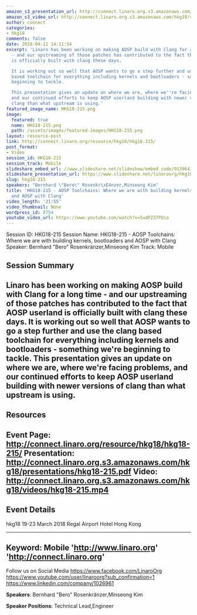 ```yaml
---
amazon_s3_presentation_url: http://connect.linaro.org.s3.amazonaws.com/hkg18/presentations/hkg18-215.pdf
amazon_s3_video_url: http://connect.linaro.org.s3.amazonaws.com/hkg18/videos/hkg18-215.mp4
author: connect
categories:
- hkg18
comments: false
date: 2018-04-11 14:11:54
excerpt: 'Linaro has been working on making AOSP build with Clang for a long time
  - and our upstreaming of those patches has contributed to the fact that AOSP userland
  is officially built with clang these days.

  It is working out so well that AOSP wants to go a step further and use the clang
  based toolchain for everything including kernels and bootloaders - something we''re
  beginning to tackle.

  This presentation gives an update on where we are, where we''re facing problems,
  and our continued efforts to keep AOSP userland building with newer versions of
  clang than what upstream is using.'
featured_image_name: HKG18-215.png
image:
  featured: true
  name: HKG18-215.png
  path: /assets/images/featured-images/HKG18-215.png
layout: resource-post
link: http://connect.linaro.org/resource/hkg18/hkg18-215/
post_format:
- Video
session_id: HKG18-215
session_track: Mobile
slideshare_embed_url: //www.slideshare.net/slideshow/embed_code/91396433
slideshare_presentation_url: https://www.slideshare.net/linaroorg/hkg18215-aosp-toolchains-where-we-are-with-building-kernels-bootloaders-and-aosp-with-clang
slug: hkg18-215
speakers: "Bernhard \"Bero\" Rosenkr\xE4nzer,Minseong Kim"
title: 'HKG18-215 - AOSP Toolchains: Where we are with building kernels, bootloaders
  and AOSP with Clang'
video_length: '21:55'
video_thumbnail: None
wordpress_id: 8754
youtube_video_url: https://www.youtube.com/watch?v=5udPZ37PDio
---
```


Session ID: HKG18-215
Session Name: HKG18-215 - AOSP Toolchains: Where we are with building kernels, bootloaders and AOSP with Clang
Speaker: Bernhard "Bero" Rosenkränzer,Minseong Kim
Track: Mobile


## Session Summary
Linaro has been working on making AOSP build with Clang for a long time - and our upstreaming of those patches has contributed to the fact that AOSP userland is officially built with clang these days.
It is working out so well that AOSP wants to go a step further and use the clang based toolchain for everything including kernels and bootloaders - something we're beginning to tackle.
This presentation gives an update on where we are, where we're facing problems, and our continued efforts to keep AOSP userland building with newer versions of clang than what upstream is using.
---------------------------------------------------
## Resources
Event Page: http://connect.linaro.org/resource/hkg18/hkg18-215/
Presentation: http://connect.linaro.org.s3.amazonaws.com/hkg18/presentations/hkg18-215.pdf
Video: http://connect.linaro.org.s3.amazonaws.com/hkg18/videos/hkg18-215.mp4
 ---------------------------------------------------
## Event Details
hkg18
19-23 March 2018 
Regal Airport Hotel Hong Kong

---------------------------------------------------
Keyword: Mobile
'http://www.linaro.org'
'http://connect.linaro.org'
---------------------------------------------------
Follow us on Social Media
https://www.facebook.com/LinaroOrg
https://www.youtube.com/user/linaroorg?sub_confirmation=1
https://www.linkedin.com/company/1026961

**Speakers**: Bernhard "Bero" Rosenkränzer,Minseong Kim

**Speaker Positions**: Technical Lead,Engineer